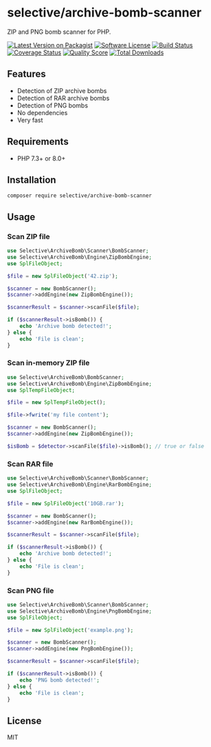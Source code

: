 # selective/archive-bomb-scanner

ZIP and PNG bomb scanner for PHP.

[![Latest Version on Packagist](https://img.shields.io/github/release/selective-php/archive-bomb-scanner.svg?style=flat-square)](https://packagist.org/packages/selective/archive-bomb-scanner)
[![Software License](https://img.shields.io/badge/license-MIT-brightgreen.svg?style=flat-square)](LICENSE.md)
[![Build Status](https://github.com/selective-php/archive-bomb-scanner/workflows/build/badge.svg)](https://github.com/selective-php/archive-bomb-scanner/actions)
[![Coverage Status](https://img.shields.io/scrutinizer/coverage/g/selective-php/archive-bomb-scanner.svg?style=flat-square)](https://scrutinizer-ci.com/g/selective-php/archive-bomb-scanner/code-structure)
[![Quality Score](https://img.shields.io/scrutinizer/quality/g/selective-php/archive-bomb-scanner.svg?style=flat-square)](https://scrutinizer-ci.com/g/selective-php/archive-bomb-scanner/?branch=master)
[![Total Downloads](https://img.shields.io/packagist/dt/selective/archive-bomb-scanner.svg?style=flat-square)](https://packagist.org/packages/selective/archive-bomb-scanner/stats)

## Features

* Detection of ZIP archive bombs
* Detection of RAR archive bombs
* Detection of PNG bombs
* No dependencies
* Very fast

## Requirements

* PHP 7.3+ or 8.0+

## Installation

```
composer require selective/archive-bomb-scanner
```

## Usage

### Scan ZIP file

```php
use Selective\ArchiveBomb\Scanner\BombScanner;
use Selective\ArchiveBomb\Engine\ZipBombEngine;
use SplFileObject;

$file = new SplFileObject('42.zip');

$scanner = new BombScanner();
$scanner->addEngine(new ZipBombEngine());

$scannerResult = $scanner->scanFile($file);

if ($scannerResult->isBomb()) {
    echo 'Archive bomb detected!';
} else {
    echo 'File is clean';
}
```

### Scan in-memory ZIP file

```php
use Selective\ArchiveBomb\BombScanner;
use Selective\ArchiveBomb\Engine\ZipBombEngine;
use SplTempFileObject;

$file = new SplTempFileObject();

$file->fwrite('my file content');

$scanner = new BombScanner();
$scanner->addEngine(new ZipBombEngine());

$isBomb = $detector->scanFile($file)->isBomb(); // true or false
```

### Scan RAR file

```php
use Selective\ArchiveBomb\Scanner\BombScanner;
use Selective\ArchiveBomb\Engine\RarBombEngine;
use SplFileObject;

$file = new SplFileObject('10GB.rar');

$scanner = new BombScanner();
$scanner->addEngine(new RarBombEngine());

$scannerResult = $scanner->scanFile($file);

if ($scannerResult->isBomb()) {
    echo 'Archive bomb detected!';
} else {
    echo 'File is clean';
}
```

### Scan PNG file

```php
use Selective\ArchiveBomb\Scanner\BombScanner;
use Selective\ArchiveBomb\Engine\PngBombEngine;
use SplFileObject;

$file = new SplFileObject('example.png');

$scanner = new BombScanner();
$scanner->addEngine(new PngBombEngine());

$scannerResult = $scanner->scanFile($file);

if ($scannerResult->isBomb()) {
    echo 'PNG bomb detected!';
} else {
    echo 'File is clean';
}
```

## License

MIT

